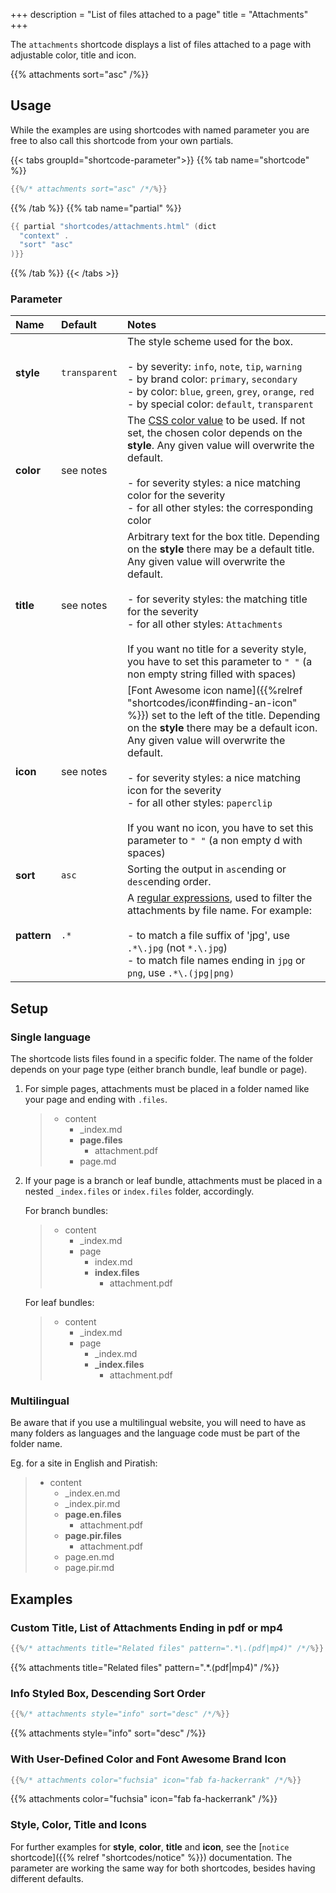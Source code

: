 +++
description = "List of files attached to a page"
title = "Attachments"
+++

The `attachments` shortcode displays a list of files attached to a page with adjustable color, title and icon.

{{% attachments sort="asc" /%}}

## Usage

While the examples are using shortcodes with named parameter you are free to also call this shortcode from your own partials.

{{< tabs groupId="shortcode-parameter">}}
{{% tab name="shortcode" %}}

````go
{{%/* attachments sort="asc" /*/%}}
````

{{% /tab %}}
{{% tab name="partial" %}}

````go
{{ partial "shortcodes/attachments.html" (dict
  "context" .
  "sort" "asc"
)}}
````

{{% /tab %}}
{{< /tabs >}}

### Parameter

| Name        | Default         | Notes       |
|:------------|:----------------|:------------|
| **style**   | `transparent`   | The style scheme used for the box.<br><br>- by severity: `info`, `note`, `tip`, `warning`<br>- by brand color: `primary`, `secondary`<br>- by color: `blue`, `green`, `grey`, `orange`, `red`<br>- by special color: `default`, `transparent` |
| **color**   | see notes       | The [CSS color value](https://developer.mozilla.org/en-US/docs/Web/CSS/color_value) to be used. If not set, the chosen color depends on the **style**. Any given value will overwrite the default.<br><br>- for severity styles: a nice matching color for the severity<br>- for all other styles: the corresponding color |
| **title**   | see notes       | Arbitrary text for the box title. Depending on the **style** there may be a default title. Any given value will overwrite the default.<br><br>- for severity styles: the matching title for the severity<br>- for all other styles: `Attachments`<br><br>If you want no title for a severity style, you have to set this parameter to `" "` (a non empty string filled with spaces) |
| **icon**    | see notes       | [Font Awesome icon name]({{%relref "shortcodes/icon#finding-an-icon" %}}) set to the left of the title. Depending on the **style** there may be a default icon. Any given value will overwrite the default.<br><br>- for severity styles: a nice matching icon for the severity<br>- for all other styles: `paperclip`<br><br>If you want no icon, you have to set this parameter to `" "` (a non empty d with spaces) |
| **sort**    | `asc`           | Sorting the output in `asc`ending or `desc`ending order. |
| **pattern** | `.*`            | A [regular expressions](https://en.wikipedia.org/wiki/Regular_expression), used to filter the attachments by file name. For example:<br><br>- to match a file suffix of 'jpg', use `.*\.jpg` (not `*.\.jpg`)<br>- to match file names ending in `jpg` or `png`, use `.*\.(jpg\|png)` |

## Setup

### Single language

The shortcode lists files found in a specific folder. The name of the folder depends on your page type (either branch bundle, leaf bundle or page).

1. For simple pages, attachments must be placed in a folder named like your page and ending with `.files`.

    > * content
    >   * _index.md
    >   * **page.files**
    >      * attachment.pdf
    >   * page.md

2. If your page is a branch or leaf bundle, attachments must be placed in a nested `_index.files` or `index.files` folder, accordingly.

    For branch bundles:

    > * content
    >   * _index.md
    >   * page
    >      * index.md
    >      * **index.files**
    >          * attachment.pdf

    For leaf bundles:

    > * content
    >   * _index.md
    >   * page
    >      * _index.md
    >      * **_index.files**
    >          * attachment.pdf

### Multilingual

Be aware that if you use a multilingual website, you will need to have as many folders as languages and the language code must be part of the folder name.

Eg. for a site in English and Piratish:

  > * content
  >   * _index.en.md
  >   * _index.pir.md
  >   * **page.en.files**
  >      * attachment.pdf
  >   * **page.pir.files**
  >      * attachment.pdf
  >   * page.en.md
  >   * page.pir.md

## Examples

### Custom Title, List of Attachments Ending in pdf or mp4

````go
{{%/* attachments title="Related files" pattern=".*\.(pdf|mp4)" /*/%}}
````

{{% attachments title="Related files" pattern=".*\.(pdf|mp4)" /%}}

### Info Styled Box, Descending Sort Order

````go
{{%/* attachments style="info" sort="desc" /*/%}}
````

{{% attachments style="info" sort="desc" /%}}

### With User-Defined Color and Font Awesome Brand Icon

````go
{{%/* attachments color="fuchsia" icon="fab fa-hackerrank" /*/%}}
````

{{% attachments color="fuchsia" icon="fab fa-hackerrank" /%}}

### Style, Color, Title and Icons

For further examples for **style**, **color**, **title** and **icon**, see the [`notice` shortcode]({{% relref "shortcodes/notice" %}}) documentation. The parameter are working the same way for both shortcodes, besides having different defaults.
